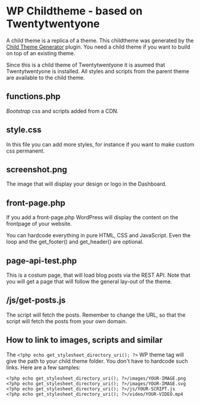 # WP Childtheme - based on Twentytwentyone

A child theme is a replica of a theme. This childtheme was generated by the [Child Theme Generator](https://wordpress.org/plugins/child-theme-generator/) plugin. You need a child theme if you want to build on top of an existing theme.

Since this is a child theme of Twentytwentyone it is asumed that Twentytwentyone is installed. All styles and scripts from the parent theme are available to the child theme.

## functions.php

*Bootstrap* css and scripts added from a CDN.

## style.css

In this file you can add more styles, for instance if you want to make custom css permanent.

## screenshot.png

The image that will display your design or logo in the Dashboard.

## front-page.php

If you add a front-page.php WordPress will display the content on the frontpage of your website.

You can hardcode everything in pure HTML, CSS and JavaScript. Even the loop and the get_footer() and get_header() are optional.

## page-api-test.php

This is a costum page, that will load blog posts via the REST API. Note that you will get a page that will follow the general lay-out of the theme.

## /js/get-posts.js

The script will fetch the posts. Remember to change the URL, so that the script will fetch the posts from your own domain.

## How to link to images, scripts and similar

The `<?php echo get_stylesheet_directory_uri(); ?>` WP theme tag will give the path to your child theme folder. You don't have to hardcode such links. Here are a few samples:

~~~~
<?php echo get_stylesheet_directory_uri(); ?>/images/YOUR-IMAGE.png
<?php echo get_stylesheet_directory_uri(); ?>/images/YOUR-IMAGE.svg
<?php echo get_stylesheet_directory_uri(); ?>/js/YOUR-SCRIPT.js
<?php echo get_stylesheet_directory_uri(); ?>/video/YOUR-VIDEO.mp4
~~~~
